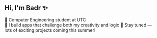## Hi, I'm Badr ✨  
🧠 Computer Engineering student at UTC  
🌌 I build apps that challenge both my creativity and logic 
💫 Stay tuned — lots of exciting projects coming this summer!
